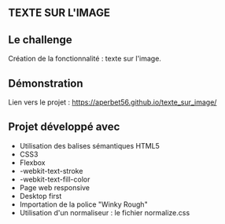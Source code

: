 ## TEXTE SUR L'IMAGE

## Le challenge

Création de la fonctionnalité : texte sur l'image.

## Démonstration

Lien vers le projet : https://aperbet56.github.io/texte_sur_image/

## Projet développé avec

- Utilisation des balises sémantiques HTML5
- CSS3
- Flexbox
- -webkit-text-stroke
- -webkit-text-fill-color
- Page web responsive
- Desktop first
- Importation de la police "Winky Rough"
- Utilisation d'un normaliseur : le fichier normalize.css
